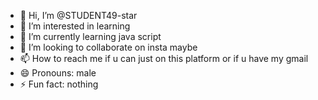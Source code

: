 - 👋 Hi, I’m @STUDENT49-star
- 👀 I’m interested in learning
- 🌱 I’m currently learning java script
- 💞️ I’m looking to collaborate on insta maybe
- 📫 How to reach me if u can just on this platform or if u have my gmail
- 😄 Pronouns: male
- ⚡ Fun fact: nothing

<!---
STUDENT49-star/STUDENT49-star is a ✨ special ✨ repository because its `README.md` (this file) appears on your GitHub profile.
You can click the Preview link to take a look at your changes.
--->
